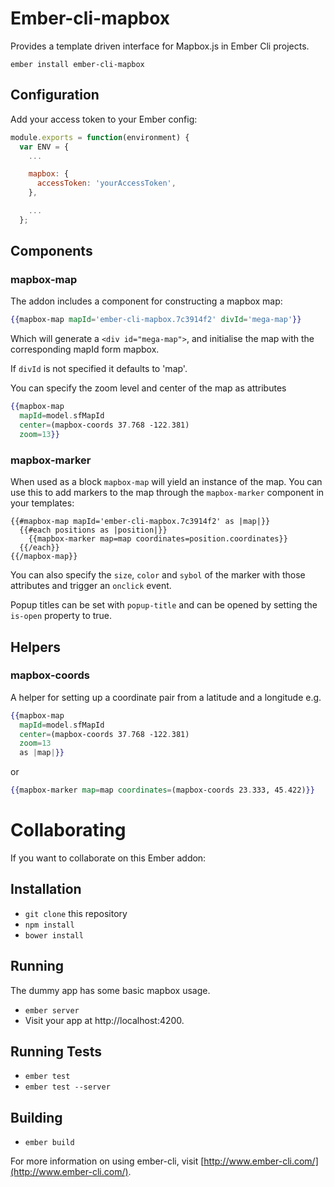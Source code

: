 # Ember-cli-mapbox

Provides a template driven interface for Mapbox.js in Ember Cli projects.

```
ember install ember-cli-mapbox
```

## Configuration

Add your access token to your Ember config:

```js
module.exports = function(environment) {
  var ENV = {
    ...

    mapbox: {
      accessToken: 'yourAccessToken',
    },

    ...
  };
```

## Components

### mapbox-map

The addon includes a component for constructing a mapbox map:

```hbs
{{mapbox-map mapId='ember-cli-mapbox.7c3914f2' divId='mega-map'}}
```

Which will generate a `<div id="mega-map">`, and initialise the map with the
corresponding mapId form mapbox.

If `divId` is not specified it defaults to 'map'.

You can specify the zoom level and center of the map as attributes

```hbs
{{mapbox-map
  mapId=model.sfMapId
  center=(mapbox-coords 37.768 -122.381)
  zoom=13}}
```

### mapbox-marker

When used as a block `mapbox-map` will yield an instance of the map. You can use
this to add markers to the map through the `mapbox-marker` component in your
templates:

```
{{#mapbox-map mapId='ember-cli-mapbox.7c3914f2' as |map|}}
  {{#each positions as |position|}}
    {{mapbox-marker map=map coordinates=position.coordinates}}
  {{/each}}
{{/mapbox-map}}
```

You can also specify the `size`, `color` and `sybol` of the marker with those
attributes and trigger an `onclick` event.

Popup titles can be set with `popup-title` and can be opened by setting the
`is-open` property to true.

## Helpers

### mapbox-coords

A helper for setting up a coordinate pair from a latitude and a longitude e.g.

```hbs
{{mapbox-map
  mapId=model.sfMapId
  center=(mapbox-coords 37.768 -122.381)
  zoom=13
  as |map|}}
```

or

```hbs
{{mapbox-marker map=map coordinates=(mapbox-coords 23.333, 45.422)}}
```

# Collaborating

If you want to collaborate on this Ember addon:

## Installation

* `git clone` this repository
* `npm install`
* `bower install`

## Running

The dummy app has some basic mapbox usage.

* `ember server`
* Visit your app at http://localhost:4200.

## Running Tests

* `ember test`
* `ember test --server`

## Building

* `ember build`

For more information on using ember-cli, visit [http://www.ember-cli.com/](http://www.ember-cli.com/).
